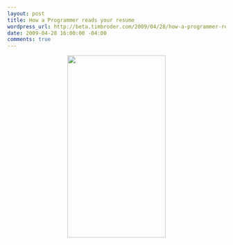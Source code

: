 ```yaml
--- 
layout: post
title: How a Programmer reads your resume
wordpress_url: http://beta.timbroder.com/2009/04/28/how-a-programmer-reads-your-resume/
date: 2009-04-28 16:00:00 -04:00
comments: true
---
```

<div class="separator" style="clear: both; text-align: center;"><a bitly="BITLY_PROCESSED" href="http://www.hanovsolutions.com/resume_comic.png" imageanchor="1" style="margin-left: 1em; margin-right: 1em;"><img border="0" height="420" src="http://www.hanovsolutions.com/resume_comic.png" width="226" /></a></div>
